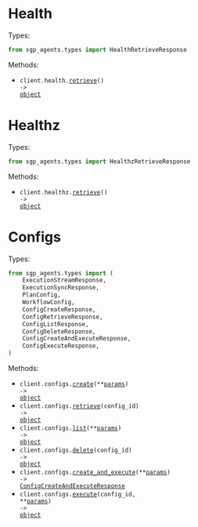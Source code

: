# Health

Types:

```python
from sgp_agents.types import HealthRetrieveResponse
```

Methods:

- <code title="get /health">client.health.<a href="./src/sgp_agents/resources/health.py">retrieve</a>() -> <a href="./src/sgp_agents/types/health_retrieve_response.py">object</a></code>

# Healthz

Types:

```python
from sgp_agents.types import HealthzRetrieveResponse
```

Methods:

- <code title="get /healthz">client.healthz.<a href="./src/sgp_agents/resources/healthz.py">retrieve</a>() -> <a href="./src/sgp_agents/types/healthz_retrieve_response.py">object</a></code>

# Configs

Types:

```python
from sgp_agents.types import (
    ExecutionStreamResponse,
    ExecutionSyncResponse,
    PlanConfig,
    WorkflowConfig,
    ConfigCreateResponse,
    ConfigRetrieveResponse,
    ConfigListResponse,
    ConfigDeleteResponse,
    ConfigCreateAndExecuteResponse,
    ConfigExecuteResponse,
)
```

Methods:

- <code title="post /v1/configs/create">client.configs.<a href="./src/sgp_agents/resources/configs.py">create</a>(\*\*<a href="src/sgp_agents/types/config_create_params.py">params</a>) -> <a href="./src/sgp_agents/types/config_create_response.py">object</a></code>
- <code title="get /v1/configs/{config_id}">client.configs.<a href="./src/sgp_agents/resources/configs.py">retrieve</a>(config_id) -> <a href="./src/sgp_agents/types/config_retrieve_response.py">object</a></code>
- <code title="post /v1/configs/list">client.configs.<a href="./src/sgp_agents/resources/configs.py">list</a>(\*\*<a href="src/sgp_agents/types/config_list_params.py">params</a>) -> <a href="./src/sgp_agents/types/config_list_response.py">object</a></code>
- <code title="delete /v1/configs/{config_id}">client.configs.<a href="./src/sgp_agents/resources/configs.py">delete</a>(config_id) -> <a href="./src/sgp_agents/types/config_delete_response.py">object</a></code>
- <code title="post /v1/configs/create_and_execute">client.configs.<a href="./src/sgp_agents/resources/configs.py">create_and_execute</a>(\*\*<a href="src/sgp_agents/types/config_create_and_execute_params.py">params</a>) -> <a href="./src/sgp_agents/types/config_create_and_execute_response.py">ConfigCreateAndExecuteResponse</a></code>
- <code title="post /v1/configs/execute/{config_id}">client.configs.<a href="./src/sgp_agents/resources/configs.py">execute</a>(config_id, \*\*<a href="src/sgp_agents/types/config_execute_params.py">params</a>) -> <a href="./src/sgp_agents/types/config_execute_response.py">object</a></code>
